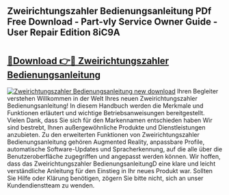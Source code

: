 ## Zweirichtungszahler Bedienungsanleitung PDf Free Download - Part-vIy Service Owner Guide - User Repair Edition 8iC9A

# <h2><a href="http://df4buz.blite.top/?on=Zweirichtungszahler+Bedienungsanleitung">🔗Download 👉🔴 Zweirichtungszahler Bedienungsanleitung</a></h2>

[![Zweirichtungszahler Bedienungsanleitung new download](https://i.imgur.com/lujVjoI.png)](http://df4buz.blite.top/?on=Zweirichtungszahler+Bedienungsanleitung)
Ihren Begleiter verstehen Willkommen in der Welt Ihres neuen Zweirichtungszahler Bedienungsanleitung! In diesem Handbuch werden die Merkmale und Funktionen erläutert und wichtige Betriebsanweisungen bereitgestellt. Vielen Dank, dass Sie sich für den Markennamen entschieden haben Wir sind bestrebt, Ihnen außergewöhnliche Produkte und Dienstleistungen anzubieten. Zu den erweiterten Funktionen von Zweirichtungszahler Bedienungsanleitung gehören Augmented Reality, anpassbare Profile, automatische Software-Updates und Spracherkennung, auf die alle über die Benutzeroberfläche zugegriffen und angepasst werden können. Wir hoffen, dass das Zweirichtungszahler BedienungsanleitungD eine klare und leicht verständliche Anleitung für den Einstieg in Ihr neues Produkt war. Sollten Sie Hilfe oder Klärung benötigen, zögern Sie bitte nicht, sich an unser Kundendienstteam zu wenden.
